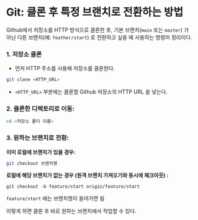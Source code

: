 Git: 클론 후 특정 브랜치로 전환하는 방법
===
Github에서 저장소를 HTTP 방식으로 클론한 후, 기본 브랜치(`main` 또는 `master`) 가 아닌 다른 브랜치(예: `feather/start`) 로 전환하고 싶을 때 사용하는 명령어 정리이다.

### 1. 저장소 클론
- 먼저 HTTP 주소를 사용해 저장소를 클론한다.

```bash
git clone <HTTP_URL>
```
- `<HTTP_URL>` 부분에는 클론할 Github 저장소의 HTTP URL 을 넣는다.

### 2. 클론한 디렉토리로 이동:

```bash
cd <저장소 폴더 이름>
```

### 3. 원하는 브랜치로 전환:

**이미 로컬에 브랜치가 있을 경우:**
```bash
git checkout 브랜치명
```
**로컬에 해당 브랜치가 없는 경우 (원격 브랜치 가져오기와 동시에 체크아웃) :** 
```
git checkout -b feature/start origin/feature/start
```
`feature/start` 에는 브랜치명이 들어가면 됨

이렇게 하면 클론 후 바로 원하는 브랜치에서 작업할 수 있다.